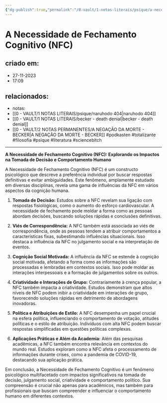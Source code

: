 ```yaml
---
{"dg-publish":true,"permalink":"/0-vault/1-notas-literais/psique/a-necessidade-de-fechamento-cognitivo-nfc/","tags":["podkasten","totalizante","filosofia","psique","literatura","sciencebitch"],"dgHomeLink":true,"dgShowLocalGraph":true,"dgShowFileTree":true,"dgEnableSearch":true}
---
```


# A Necessidade de Fechamento Cognitivo (NFC)

## criado em: 
- 27-11-2023
- 17:09
## relacionados:
- notas: 
- [[0 - VAULT/1 NOTAS LITERAIS/psique/naruhodo 404\|naruhodo 404]]
- [[0 - VAULT/1 NOTAS LITERAIS/becker - death denial\|becker - death denial]]
- [[0 - VAULT/2 NOTAS PERMANENTES/A NEGAÇÃO DA MORTE - BECKER\|A NEGAÇÃO DA MORTE - BECKER]]
#podkasten #totalizante #filosofia #psique #literatura #sciencebitch
---

**A Necessidade de Fechamento Cognitivo (NFC): Explorando os Impactos na Tomada de Decisão e Comportamento Humano**

A Necessidade de Fechamento Cognitivo (NFC) é um constructo psicológico que descreve a preferência individual por buscar respostas definitivas e evitar ambiguidades. Este fenômeno, amplamente estudado em diversas disciplinas, revela uma gama de influências da NFC em vários aspectos da cognição humana.

1. **Tomada de Decisão:**
   Estudos sobre a NFC revelam sua ligação com respostas fisiológicas, como o aumento do esforço cardiovascular. A necessidade de fechamento pode moldar a forma como as pessoas abordam decisões, buscando soluções rápidas e conclusões definitivas.

2. **Viés de Correspondência:**
   A NFC também está associada ao viés de correspondência, onde as pessoas tendem a atribuir comportamentos a características fixas, subestimando influências situacionais. Isso destaca a influência da NFC no julgamento social e na interpretação de eventos.

3. **Cognição Social Motivada:**
   A influência da NFC se estende à cognição social motivada, afetando a forma como as informações são processadas e lembradas em contextos sociais. Isso pode moldar as interações interpessoais e a formação de julgamentos sobre os outros.

4. **Criatividade e Interações de Grupo:**
   Contrariamente à crença popular, a NFC também impacta a criatividade. Estudos demonstram que altos níveis de NFC podem inibir a criatividade em interações de grupo, favorecendo soluções rápidas em detrimento de abordagens inovadoras.

5. **Política e Atribuições de Estilo:**
   A NFC desempenha um papel crucial na esfera política, influenciando o comportamento de votação, atitudes políticas e o estilo de atribuição. Indivíduos com alta NFC podem buscar respostas simplificadas em questões políticas complexas.

6. **Aplicações Práticas e Além da Academia:**
   Além das pesquisas acadêmicas, a NFC também encontra relevância em contextos do mundo real. Estudos exploram como a NFC afeta o processamento de informações durante crises, como a pandemia de COVID-19, destacando sua aplicação prática.

Em conclusão, a Necessidade de Fechamento Cognitivo é um fenômeno psicológico multifacetado com impactos significativos na tomada de decisão, julgamento social, criatividade e comportamento político. Sua compreensão é crucial não apenas para acadêmicos, mas também para profissionais que buscam compreender e influenciar o comportamento humano em diferentes contextos.